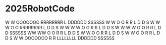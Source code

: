 # 2025RobotCode

 W       W   OOOOOOO   RRRRRRRR   L         DDDDDD    SSSSSS
 W       W  O       O  R      R   L         D     D  S
 W   W   W  O       O  RRRRRRRR   L         D     D  S
 W  W W  W  O       O  R   R      L         D     D  S
 W W   W W  O       O  R    R     L         D     D   SSSSSS
 WW     WW  O       O  R     R    L         D     D        S
 W       W  O       O  R      R   L         D     D         S
 W       W  O       O  R       R  L         D     D        S
 W       W   OOOOOOO   R        R LLLLLLLL  DDDDDD    SSSSSS
